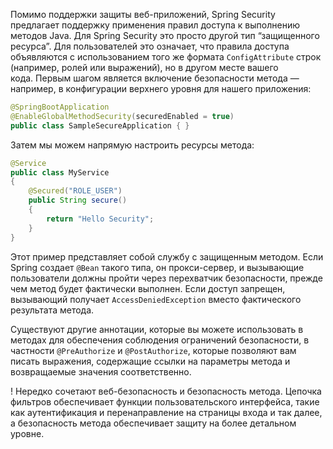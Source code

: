 Помимо поддержки защиты веб-приложений, Spring Security предлагает поддержку применения правил доступа к выполнению методов Java. Для Spring Security это просто другой тип “защищенного ресурса”. Для пользователей это означает, что правила доступа объявляются с использованием того же формата `ConfigAttribute` строк (например, ролей или выражений), но в другом месте вашего кода. Первым шагом является включение безопасности метода — например, в конфигурации верхнего уровня для нашего приложения:
```java
@SpringBootApplication 
@EnableGlobalMethodSecurity(securedEnabled = true)
public class SampleSecureApplication { }
```
Затем мы можем напрямую настроить ресурсы метода:
```java
@Service 
public class MyService 
{ 
	@Secured("ROLE_USER")
	public String secure() 
	{ 
		return "Hello Security";
	}
}
```
Этот пример представляет собой службу с защищенным методом. Если Spring создает `@Bean` такого типа, он прокси-сервер, и вызывающие пользователи должны пройти через перехватчик безопасности, прежде чем метод будет фактически выполнен. Если доступ запрещен, вызывающий получает `AccessDeniedException` вместо фактического результата метода.

Существуют другие аннотации, которые вы можете использовать в методах для обеспечения соблюдения ограничений безопасности, в частности `@PreAuthorize` и `@PostAuthorize`, которые позволяют вам писать выражения, содержащие ссылки на параметры метода и возвращаемые значения соответственно.

! Нередко сочетают веб-безопасность и безопасность метода. Цепочка фильтров обеспечивает функции пользовательского интерфейса, такие как аутентификация и перенаправление на страницы входа и так далее, а безопасность метода обеспечивает защиту на более детальном уровне.